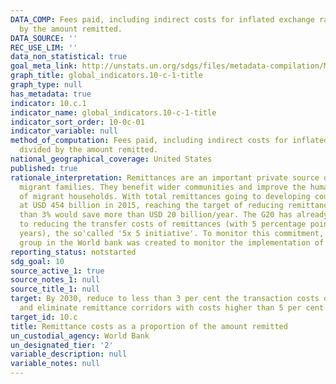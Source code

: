 ```yaml
---
DATA_COMP: Fees paid, including indirect costs for inflated exchange rates, divided
  by the amount remitted.
DATA_SOURCE: ''
REC_USE_LIM: ''
data_non_statistical: true
goal_meta_link: http://unstats.un.org/sdgs/files/metadata-compilation/Metadata-Goal-10.pdf
graph_title: global_indicators.10-c-1-title
graph_type: null
has_metadata: true
indicator: 10.c.1
indicator_name: global_indicators.10-c-1-title
indicator_sort_order: 10-0c-01
indicator_variable: null
method_of_computation: Fees paid, including indirect costs for inflated exchange rates,
  divided by the amount remitted.
national_geographical_coverage: United States
published: true
rationale_interpretation: Remittances are an important private source of income for
  migrant families. They benefit wider communities and improve the human development
  of migrant households. With total remittances going to developing countries projected
  at USD 454 billion in 2015, reaching the target of reducing remittances to less
  than 3% would save more than USD 20 billion/year. The G20 has already committed
  to reducing the transfer costs of remittances (with 5 percentage points over five
  years), the so'called '5x 5 initiative'. To monitor this commitment, a designated
  group in the World bank was created to monitor the implementation of this commitment.
reporting_status: notstarted
sdg_goal: 10
source_active_1: true
source_notes_1: null
source_title_1: null
target: By 2030, reduce to less than 3 per cent the transaction costs of migrant remittances
  and eliminate remittance corridors with costs higher than 5 per cent.
target_id: 10.c
title: Remittance costs as a proportion of the amount remitted
un_custodial_agency: World Bank
un_designated_tier: '2'
variable_description: null
variable_notes: null
---
```

